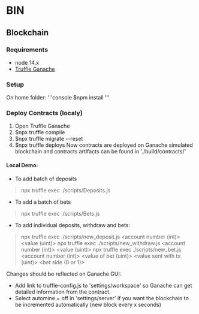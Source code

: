 # BIN 
## Blockchain
### Requirements
* node 14.x
* [Truffle Ganache](trufflesuite.com/ganache)

### Setup
On home folder:
'''console
$npm install
'''

### Deploy Contracts (localy)
1) Open Truffle Ganache
2) $npx truffle compile
3) $npx truffle migrate --reset
4) $npx truffle deploys
Now contracts are deployed on Ganache simulated blockchain and contracts artifacts can be found in './build/contracts/'

#### Local Demo:
* To add batch of deposits
> npx truffle exec ./scripts/Deposits.js
* To add a batch of bets
> npx truffle exec ./scripts/Bets.js
* To add individual deposits, withdraw and bets:
> npx truffle exec ./scripts/new_deposit.js <account number (int)> <value (uint)>
> npx truffle exec ./scripts/new_withdraw.js <account number (int)> <value (uint)>
> npx truffle exec ./scripts/new_bet.js <account number (int)> <value of bet (uint)> <value sent with tx (uint)> <bet side (0 or 1)>

Changes should be reflected on Ganache GUI:
* Add link to truffle-config.js to 'settings/workspace' so Ganache can get detailed information from the contract.
* Select automine = off in 'settings/server' if you want the blockchain to be incremented automatically (new block every x seconds)

